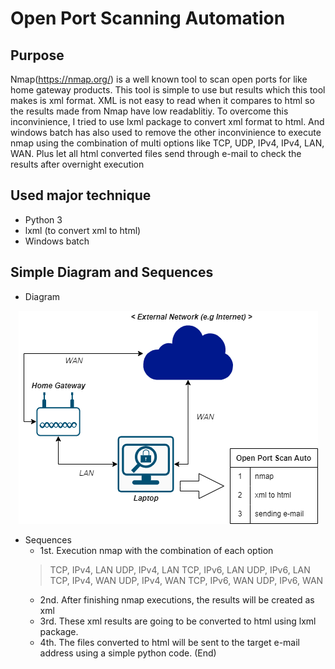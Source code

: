 # Open Port Scanning Automation
## Purpose
Nmap(https://nmap.org/) is a well known tool to scan open ports for like home gateway products. This tool is simple to use but results which this tool makes is xml format. XML is not easy to read when it compares to html so the results made from Nmap have low readablitiy.
To overcome this inconvinience, I tried to use lxml package to convert xml format to html. And windows batch has also used to remove the other inconvinience to execute nmap using the combination of multi options like TCP, UDP, IPv4, IPv4, LAN, WAN. Plus let all html converted files send through e-mail to check the results after overnight execution

## Used major technique
- Python 3
- lxml (to convert xml to html)
- Windows batch

## Simple Diagram and Sequences
- Diagram

<p align="center">
    <img src='./images/openportscan_auto_diagram.png'>
    <br>
    
</p>

- Sequences
  - 1st. Execution nmap with the combination of each option
   > TCP, IPv4, LAN
   > UDP, IPv4, LAN
   > TCP, IPv6, LAN
   > UDP, IPv6, LAN
   > TCP, IPv4, WAN
   > UDP, IPv4, WAN
   > TCP, IPv6, WAN
   > UDP, IPv6, WAN 
  - 2nd. After finishing nmap executions, the results will be created as xml
  - 3rd. These xml results are going to be converted to html using lxml package.
  - 4th. The files converted to html will be sent to the target e-mail address using a simple python code. (End)
